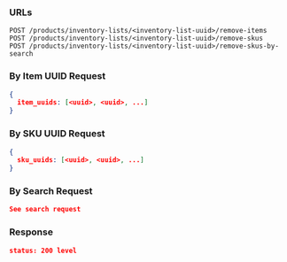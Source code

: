 ### URLs

```
POST /products/inventory-lists/<inventory-list-uuid>/remove-items
POST /products/inventory-lists/<inventory-list-uuid>/remove-skus
POST /products/inventory-lists/<inventory-list-uuid>/remove-skus-by-search
```

### By Item UUID Request

```json
{
  item_uuids: [<uuid>, <uuid>, ...]
}
```

### By SKU UUID Request

```json
{
  sku_uuids: [<uuid>, <uuid>, ...]
}
```

### By Search Request

```json
See search request
```

### Response

```json
status: 200 level
```
